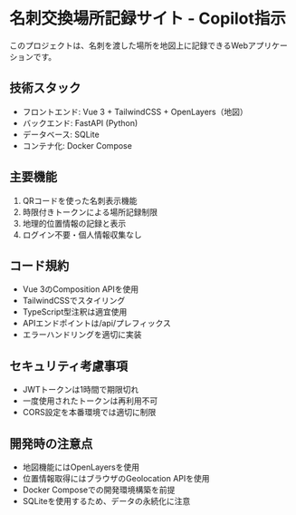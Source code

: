 <!-- Use this file to provide workspace-specific custom instructions to Copilot. For more details, visit https://code.visualstudio.com/docs/copilot/copilot-customization#_use-a-githubcopilotinstructionsmd-file -->

# 名刺交換場所記録サイト - Copilot指示

このプロジェクトは、名刺を渡した場所を地図上に記録できるWebアプリケーションです。

## 技術スタック
- フロントエンド: Vue 3 + TailwindCSS + OpenLayers（地図）
- バックエンド: FastAPI (Python)
- データベース: SQLite
- コンテナ化: Docker Compose

## 主要機能
1. QRコードを使った名刺表示機能
2. 時限付きトークンによる場所記録制限
3. 地理的位置情報の記録と表示
4. ログイン不要・個人情報収集なし

## コード規約
- Vue 3のComposition APIを使用
- TailwindCSSでスタイリング
- TypeScript型注釈は適宜使用
- APIエンドポイントは/api/プレフィックス
- エラーハンドリングを適切に実装

## セキュリティ考慮事項
- JWTトークンは1時間で期限切れ
- 一度使用されたトークンは再利用不可
- CORS設定を本番環境では適切に制限

## 開発時の注意点
- 地図機能にはOpenLayersを使用
- 位置情報取得にはブラウザのGeolocation APIを使用
- Docker Composeでの開発環境構築を前提
- SQLiteを使用するため、データの永続化に注意
